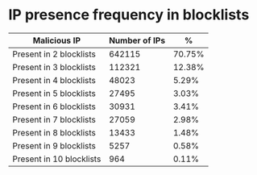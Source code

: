 # IP presence frequency in blocklists
| Malicious IP | Number of IPs | % |
|----|----|----|
| Present in 2 blocklists | 642115 | 70.75% |
| Present in 3 blocklists | 112321 | 12.38% |
| Present in 4 blocklists | 48023 | 5.29% |
| Present in 5 blocklists | 27495 | 3.03% |
| Present in 6 blocklists | 30931 | 3.41% |
| Present in 7 blocklists | 27059 | 2.98% |
| Present in 8 blocklists | 13433 | 1.48% |
| Present in 9 blocklists | 5257 | 0.58% |
| Present in 10 blocklists | 964 | 0.11% |
